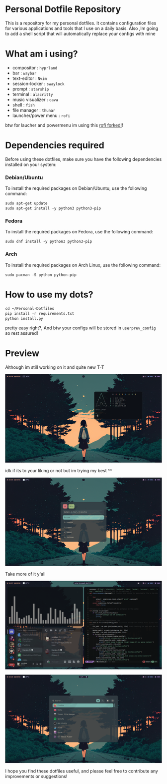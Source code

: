 # Personal Dotfile Repository

This is a repository for my personal dotfiles. It contains configuration files for various applications and tools that I use on a daily basis.
Also ,Im going to add a shell script that will automatically replace your configs with mine

# What am i using?

* compositor  : ```hyprland```  
* bar : ```waybar```  
* text-editor : ```Nvim```  
* session-locker : ```swaylock```  
* prompt : ```starship```  
* terminal : ```alacritty```  
* music visualizer : ```cava```  
* shell : ```fish```  
* file manager : ```thunar```  
* launcher/power menu : ```rofi```  

btw for laucher and powermenu im using this [rofi forked!](https://github.com/adi1090x/rofi)!

# Dependencies required

Before using these dotfiles, make sure you have the following dependencies installed on your system:

### Debian/Ubuntu
To install the required packages on Debian/Ubuntu, use the following command:
```
sudo apt-get update
sudo apt-get install -y python3 python3-pip
```
### Fedora
To install the required packages on Fedora, use the following command:
```
sudo dnf install -y python3 python3-pip
```
### Arch
To install the required packages on Arch Linux, use the following command:
```
sudo pacman -S python python-pip
```
# How to use my dots?

```
cd ~/Personal-Dotfiles
pip install -r requirements.txt
python install.py
```
pretty easy right?, And btw your configs will be stored in ```userprev_config``` so rest assured!

# Preview
Although im still working on it and quite new T-T

![image of my wm](/preview/ss4.png)

idk if its to your liking or not but im trying my best ^^

![ayy](/preview/ss3.png)

Take more of it y'all

![Second one OMG](/preview/ss2.png)

![ayy](/preview/ss1.png)

I hope you find these dotfiles useful, and please feel free to contribute any improvements or suggestions!
